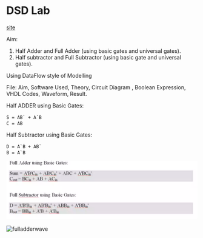 # DSD Lab

[site](https://www.cs.drexel.edu/~jjohnson/2012-13/fall/cs281_fa12/labs/vhdlmux.html)

Aim:

1. Half Adder and Full Adder (using basic gates and universal gates).
2. Half subtractor and Full Subtractor (using basic gate and universal
gates).

Using DataFlow style of Modelling

File: Aim, Software Used, Theory, Circuit Diagram , Boolean Expression, VHDL
Codes, Waveform, Result.


Half ADDER using Basic Gates:

```
S = AB` + A`B
C = AB
```

Half Subtractor using Basic Gates:

```
D = A`B + AB`
B = A`B
```


![AdderAndSubtractor](img/AdderandSubtractor.png)


![fulladderwave](img/fulladderwave.png)
